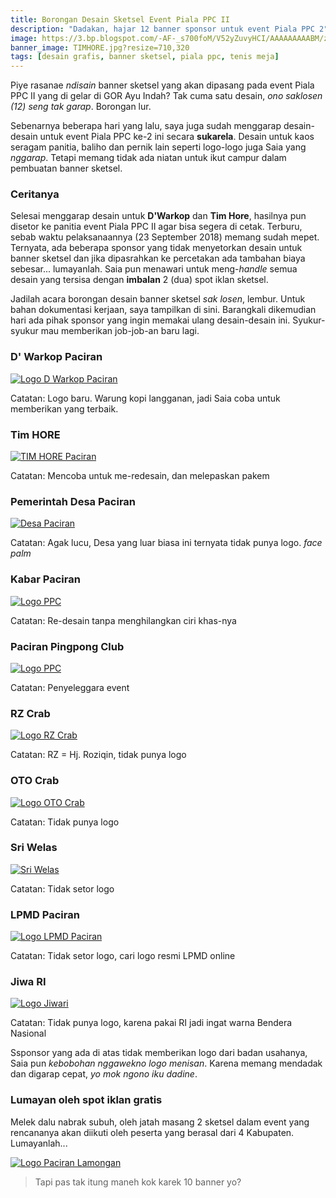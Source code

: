 ```yaml
---
title: Borongan Desain Sketsel Event Piala PPC II
description: "Dadakan, hajar 12 banner sponsor untuk event Piala PPC 2"
image: https://3.bp.blogspot.com/-AF-_s700foM/V52yZuvyHCI/AAAAAAAAABM/zQsM2JepxhoysGTRslUKLDKRJzaPXUqsACLcB/s720/_-desaingrafis.jpg
banner_image: TIMHORE.jpg?resize=710,320
tags: [desain grafis, banner sketsel, piala ppc, tenis meja]
---
```

Piye rasanae _ndisain_ banner sketsel yang akan dipasang pada event Piala PPC II yang di gelar di GOR Ayu Indah? Tak cuma satu desain, _ono saklosen (12) seng tak garap_. Borongan lur.<!--more--> 

Sebenarnya beberapa hari yang lalu, saya juga sudah menggarap desain-desain untuk event Piala PPC ke-2 ini secara **sukarela**. Desain untuk kaos seragam panitia, baliho dan pernik lain seperti logo-logo juga Saia yang _nggarap_. Tetapi memang tidak ada niatan untuk ikut campur dalam pembuatan banner sketsel.

### Ceritanya

Selesai menggarap desain untuk **D'Warkop** dan **Tim Hore**, hasilnya pun disetor ke panitia event Piala PPC II agar bisa segera di cetak. Terburu, sebab waktu pelaksanaannya (23 September 2018) memang sudah mepet. Ternyata, ada beberapa sponsor yang tidak menyetorkan desain untuk banner sketsel dan jika dipasrahkan ke percetakan ada tambahan biaya sebesar... lumayanlah. Saia pun menawari untuk meng-_handle_ semua desain yang tersisa dengan **imbalan** 2 (dua) spot iklan sketsel. 

Jadilah acara borongan desain banner sketsel _sak losen_, lembur. Untuk bahan dokumentasi kerjaan, saya tampilkan di sini. Barangkali dikemudian hari ada pihak sponsor yang ingin memakai ulang desain-desain ini. Syukur-syukur mau memberikan job-job-an baru lagi.

### D' Warkop Paciran

[![Logo D Warkop Paciran](https://i0.wp.com/www.paciran.com/images/posts/DWARKOP.jpg?resize=800,120)](https://www.paciran.com/images/posts/DWARKOP.jpg)

Catatan: Logo baru. Warung kopi langganan, jadi Saia coba untuk memberikan yang terbaik.

### Tim HORE

[![TIM HORE Paciran](https://i0.wp.com/www.paciran.com/images/posts/TIMHORE.jpg?resize=800,120)](https://www.paciran.com/images/posts/TIMHORE.jpg)

Catatan: Mencoba untuk me-redesain, dan melepaskan pakem

### Pemerintah Desa Paciran

[![Desa Paciran](https://i0.wp.com/www.paciran.com/images/posts/Desa-Paciran.jpg?resize=800,120)](https://www.paciran.com/images/posts/Desa-Paciran.jpg)

Catatan: Agak lucu, Desa yang luar biasa ini ternyata tidak punya logo. _face palm_

### Kabar Paciran

[![Logo PPC](https://i0.wp.com/www.paciran.com/images/posts/KABAR_PACIRAN.jpg?resize=800,120)](https://www.paciran.com/images/posts/KABAR_PACIRAN.jpg)

Catatan: Re-desain tanpa menghilangkan ciri khas-nya

### Paciran Pingpong Club

[![Logo PPC](https://i0.wp.com/www.paciran.com/images/posts/PPC2.jpg?resize=800,120)](https://www.paciran.com/images/posts/TIMHORE.jpg)

Catatan: Penyeleggara event

### RZ Crab

[![Logo RZ Crab](https://i0.wp.com/www.paciran.com/images/posts/RZcrab.jpg?resize=800,120)](https://www.paciran.com/images/posts/RZcrab.jpg)

Catatan: RZ = Hj. Roziqin, tidak punya logo

### OTO Crab

[![Logo OTO Crab](https://i0.wp.com/www.paciran.com/images/posts/otocrab.jpg?resize=800,120)](https://www.paciran.com/images/posts/otocrab.jpg)

Catatan: Tidak punya logo

### Sri Welas

[![Sri Welas](https://i0.wp.com/www.paciran.com/images/posts/sri-welas.jpg?resize=800,120)](https://www.paciran.com/images/posts/sri-welas.jpg)

Catatan: Tidak setor logo

### LPMD Paciran

[![Logo LPMD Paciran](https://i0.wp.com/www.paciran.com/images/posts/LPMD.jpg?resize=800,120)](https://www.paciran.com/images/posts/LPMD.jpg)

Catatan: Tidak setor logo, cari logo resmi LPMD online

### Jiwa RI

[![Logo Jiwari](https://i0.wp.com/www.paciran.com/images/posts/jiwaRI.jpg?resize=800,120)](https://www.paciran.com/images/posts/jiwaRI.jpg)

Catatan: Tidak punya logo, karena pakai RI jadi ingat warna Bendera Nasional

Ssponsor yang ada di atas tidak memberikan logo dari badan usahanya, Saia pun _kebobohan nggawekno logo menisan_. Karena memang  mendadak dan digarap cepat, _yo mok ngono iku dadine_.

### Lumayan oleh spot iklan gratis

Melek dalu nabrak subuh, oleh jatah masang 2 sketsel dalam event yang rencananya akan diikuti oleh peserta yang berasal dari 4 Kabupaten. Lumayanlah...

[![Logo Paciran Lamongan](https://i0.wp.com/www.paciran.com/images/posts/paciran.com.jpg?resize=800,120)](https://www.paciran.com/images/posts/paciran.com.jpg)

> Tapi pas tak itung maneh kok karek 10 banner yo?
